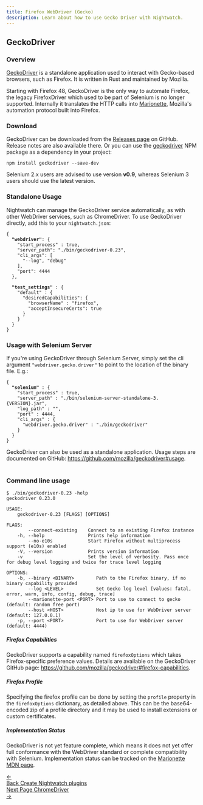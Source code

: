 ```yaml
---
title: Firefox WebDriver (Gecko)
description: Learn about how to use Gecko Driver with Nightwatch.
---
```


## GeckoDriver

### Overview
[GeckoDriver](https://github.com/mozilla/geckodriver) is a standalone application used to interact with Gecko-based browsers, such as Firefox. It is written in Rust and maintained by Mozilla.

Starting with Firefox 48, GeckoDriver is the only way to automate Firefox, the legacy FirefoxDriver which used to be part of Selenium is no longer supported. Internally it translates the HTTP calls into [Marionette](https://developer.mozilla.org/en-US/docs/Mozilla/QA/Marionette), Mozilla's automation protocol built into Firefox.

### Download

GeckoDriver can be downloaded from the [Releases page](https://github.com/mozilla/geckodriver/releases) on GitHub. Release notes are also available there. Or you can use the [geckodriver](https://www.npmjs.com/package/geckodriver) NPM package as a dependency in your project:

<pre><code class="language-javascript">npm install geckodriver --save-dev</code></pre>

Selenium 2.x users are advised to use version __v0.9__, whereas Selenium 3 users should use the latest version.

### Standalone Usage

Nightwatch can manage the GeckoDriver service automatically, as with other WebDriver services, such as ChromeDriver. To use GeckoDriver directly, add this to your `nightwatch.json`:

<pre><code class="language-javascript">{ 
  <strong>"webdriver"</strong>: {
    "start_process" : true,
    "server_path": "./bin/geckodriver-0.23",
    "cli_args": [
      "--log", "debug"
    ],
    "port": 4444
  },
  
  <strong>"test_settings"</strong> : {
    "default" : {
      "desiredCapabilities": {
        "browserName" : "firefox",
        "acceptInsecureCerts": true
      }
    }
  }
}
</code></pre>

### Usage with Selenium Server

If you're using GeckoDriver through Selenium Server, simply set the cli argument `"webdriver.gecko.driver"` to point to the location of the binary file. E.g.:

<pre><code class="language-javascript">{
  <strong>"selenium"</strong> : {
    "start_process" : true,
    "server_path" : "./bin/selenium-server-standalone-3.{VERSION}.jar",
    "log_path" : "",
    "port" : 4444,
    "cli_args" : {
      "webdriver.gecko.driver" : "./bin/geckodriver"
    }
  }
}
</code></pre>

GeckoDriver can also be used as a standalone application. Usage steps are documented on GitHub: https://github.com/mozilla/geckodriver#usage.
<br><br>
### Command line usage

<pre><code>$ ./bin/geckodriver-0.23 -help
geckodriver 0.23.0

USAGE:
    geckodriver-0.23 [FLAGS] [OPTIONS]

FLAGS:
        --connect-existing    Connect to an existing Firefox instance
    -h, --help                Prints help information
        --no-e10s             Start Firefox without multiprocess support (e10s) enabled
    -V, --version             Prints version information
    -v                        Set the level of verbosity. Pass once for debug level logging and twice for trace level logging

OPTIONS:
    -b, --binary &lt;BINARY&gt;        Path to the Firefox binary, if no binary capability provided
        --log &lt;LEVEL&gt;            Set Gecko log level [values: fatal, error, warn, info, config, debug, trace]
        --marionette-port &lt;PORT&gt; Port to use to connect to gecko (default: random free port)
        --host &lt;HOST&gt;            Host ip to use for WebDriver server (default: 127.0.0.1)
    -p, --port &lt;PORT&gt;            Port to use for WebDriver server (default: 4444)
</code></pre>

##### Firefox Capabilities
GeckoDriver supports a capability named `firefoxOptions` which takes Firefox-specific preference values. Details are available on the GeckoDriver GitHub page: https://github.com/mozilla/geckodriver#firefox-capabilities.

##### Firefox Profile
Specifying the firefox profile can be done by setting the `profile` property in the `firefoxOptions` dictionary, as detailed above. This can be the base64-encoded zip of a profile directory and it may be used to install extensions or custom certificates.

##### Implementation Status
GeckoDriver is not yet feature complete, which means it does not yet offer full conformance with the WebDriver standard or complete compatibility with Selenium. Implementation status can be tracked on the [Marionette MDN page](https://developer.mozilla.org/en-US/docs/Mozilla/QA/Marionette/WebDriver/status).

<div class="doc-pagination pt-40">
  <div class="previous">
    <a href="/guide/extending-nightwatch/adding-plugins.html">
      <span>←</span>
        <div class="d-flex flex-column">
          <span class="smallT">Back</span>
          <span class="bigT">Create Nightwatch plugins</span>
        </div>
    </a>
  </div>
  <div class="next">
    <a href="/guide/browser-drivers/chromedriver.html">
        <div class="d-flex flex-column">
          <span class="smallT">Next Page</span>
          <span class="bigT">ChromeDriver</span>
        </div>
        <span>→</span>
    </a>
  </div>
</div>

